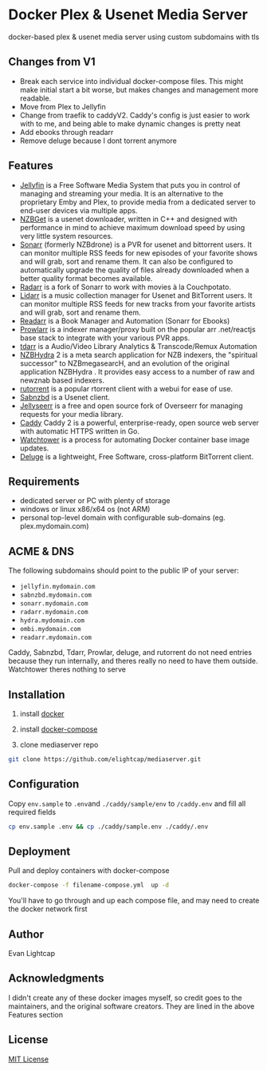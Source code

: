 # Docker Plex & Usenet Media Server #

docker-based plex & usenet media server using custom subdomains with tls

## Changes from V1
- Break each service into individual docker-compose files.  This might make initial start a bit worse, but makes changes and management more readable.
- Move from Plex to Jellyfin
- Change from traefik to caddyV2.  Caddy's config is just easier to work with to me, and being able to make dynamic changes is pretty neat
- Add ebooks through readarr
- Remove deluge because I dont torrent anymore

## Features
- [Jellyfin](https://hub.docker.com/r/linuxserver/jellyfin) is a Free Software Media System that puts you in control of managing and streaming your media. It is an alternative to the proprietary Emby and Plex, to provide media from a dedicated server to end-user devices via multiple apps.
- [NZBGet](https://hub.docker.com/r/linuxserver/nzbget/) is a usenet downloader, written in C++ and designed with performance in mind to achieve maximum download speed by using very little system resources.
- [Sonarr](https://hub.docker.com/r/linuxserver/sonarr/) (formerly NZBdrone) is a PVR for usenet and bittorrent users. It can monitor multiple RSS feeds for new episodes of your favorite shows and will grab, sort and rename them. It can also be configured to automatically upgrade the quality of files already downloaded when a better quality format becomes available.
- [Radarr](https://hub.docker.com/r/linuxserver/radarr/) is a fork of Sonarr to work with movies à la Couchpotato.
- [Lidarr](https://hub.docker.com/r/linuxserver/lidarr/) is a music collection manager for Usenet and BitTorrent users. It can monitor multiple RSS feeds for new tracks from your favorite artists and will grab, sort and rename them.
- [Readarr](https://hub.docker.com/r/linuxserver/readarr/) is a Book Manager and Automation (Sonarr for Ebooks)
- [Prowlarr](https://hub.docker.com/r/linuxserver/prowlarr/) is a indexer manager/proxy built on the popular arr .net/reactjs base stack to integrate with your various PVR apps.
- [tdarr](https://hub.docker.com/r/haveagitgat/tdarr) is a Audio/Video Library Analytics & Transcode/Remux Automation
- [NZBHydra](https://hub.docker.com/r/linuxserver/hydra2/) 2 is a meta search application for NZB indexers, the "spiritual successor" to NZBmegasearcH, and an evolution of the original application NZBHydra . It provides easy access to a number of raw and newznab based indexers.
- [rutorrent](https://hub.docker.com/r/linuxserver/rutorrent/) is a popular rtorrent client with a webui for ease of use.
- [Sabnzbd](https://hub.docker.com/r/linuxserver/sabnzbd) is a Usenet client.
- [Jellyseerr](https://hub.docker.com/r/fallenbagel/jellyseerr) is a free and open source fork of Overseerr for managing requests for your media library.
- [Caddy](https://hub.docker.com/_/caddy/) Caddy 2 is a powerful, enterprise-ready, open source web server with automatic HTTPS written in Go.
- [Watchtower](https://hub.docker.com/r/containrrr/watchtower) is a process for automating Docker container base image updates.
- [Deluge](https://hub.docker.com/r/linuxserver/deluge) is a lightweight, Free Software, cross-platform BitTorrent client.


## Requirements

- dedicated server or PC with plenty of storage
- windows or linux x86/x64 os (not ARM)
- personal top-level domain with configurable sub-domains (eg. plex.mydomain.com)

## ACME & DNS

The following subdomains should point to the public IP of your server:

- `jellyfin.mydomain.com`
- `sabnzbd.mydomain.com`
- `sonarr.mydomain.com`
- `radarr.mydomain.com`
- `hydra.mydomain.com`
- `ombi.mydomain.com`
- `readarr.mydomain.com`

Caddy, Sabnzbd, Tdarr, Prowlar, deluge, and rutorrent do not need entries because they run internally, and theres really no need to have them outside.  Watchtower theres nothing to serve

## Installation

1. install [docker](https://docs.docker.com/install/linux/docker-ce/debian/)

2. install [docker-compose](https://docs.docker.com/compose/install/#install-compose)

3. clone mediaserver repo
```bash
git clone https://github.com/elightcap/mediaserver.git
```

## Configuration

Copy `env.sample` to `.env`and `./caddy/sample/env` to `/caddy.env` and fill all required fields

```bash
cp env.sample .env && cp ./caddy/sample.env ./caddy/.env
```

## Deployment

Pull and deploy containers with docker-compose

```bash
docker-compose -f filename-compose.yml  up -d
```

You'll have to go through and up each compose file, and may need to create the docker network first


## Author

Evan Lightcap

## Acknowledgments

I didn't create any of these docker images myself, so credit goes to the
maintainers, and the original software creators. They are lined in the above Features section

## License

[MIT License](./LICENSE)
